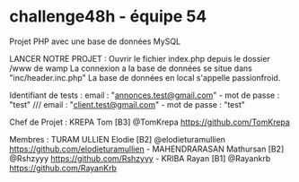 # challenge48h - équipe 54

Projet PHP avec une base de données MySQL

LANCER NOTRE PROJET :
Ouvrir le fichier index.php depuis le dossier /www de wamp
La connexion a la base de données se situe dans "inc/header.inc.php"
La base de données en local s'appelle passionfroid.

Identifiant de tests : 
email : "annonces.test@gmail.com"  - mot de passe : "test" ///
email : "client.test@gmail.com" - mot de passe : "test"
 
 
Chef de Projet : KREPA Tom [B3] @TomKrepa https://github.com/TomKrepa

Membres : TURAM ULLIEN Elodie [B2] @elodieturamullien https://github.com/elodieturamullien - MAHENDRARASAN Mathursan [B2] @Rshzyyy https://github.com/Rshzyyy - KRIBA Rayan [B1] @Rayankrb https://github.com/RayanKrb
  
